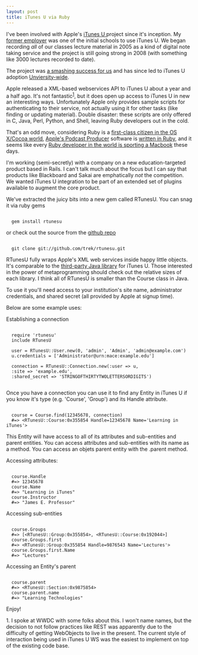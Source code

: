 ```yaml
--- 
layout: post
title: iTunes U via Ruby
---
```

I've been involved with Apple's <a href='http://www.apple.com/education/itunesu/'>iTunes U </a>project since it's inception. My <a href='http://www.dent.umich.edu/'>former employer</a> was one of the initial schools to use iTunes U. We began recording <em>all</em> of our classes lecture material in 2005 as a kind of digital note taking service and the project is still going strong in 2008 (with something like 3000 lectures recorded to date).

The project was <a href='http://connect.educause.edu/Library/EDUCAUSE+Quarterly/PodcastingLectures/39987?time=1221235539'>a smashing success for us</a> and has since led to iTunes U adoption <a href='http://www.ur.umich.edu/0708/Apr14_08/00.php'>Unviersity-wide</a>.

Apple released a XML-based webservices API to iTunes U about a year and a half ago. It's not fantastic<sup><a href='#one'>1</a></sup>, but it does open up access to iTunes U in new an interesting ways. Unfortunately Apple only provides sample scripts for authenticating to their service, not actually using it for other tasks (like finding or updating material).  Double disaster: these scripts are only offered in C, Java, Perl, Python, and Shell, leaving Ruby developers out in the cold.

That's an odd move, considering Ruby is a <a href='http://www.pragprog.com/titles/bmrc/rubycocoa'>first-class citizen in the OS X/Cocoa world</a>, <a href='http://www.apple.com/server/macosx/features/podcasts.html'>Apple's Podcast Producer</a> software is <a href='http://developer.apple.com/documentation/Darwin/Reference/ManPages/man1/pcastaction.1.html'>written in Ruby</a>, and it seems like every <a href='http://www.tbray.org/ongoing/When/200x/2007/11/12/-big/IMGP7123.jpg'>Ruby developer in the world is sporting a Macbook</a> these days.

I'm working (semi-secretly) with a company on a new education-targeted product based in Rails.  I can't talk much about the focus but I can say that products like Blackboard and Sakai are emphatically <em>not</em> the competition.  We wanted iTunes U integration to be part of an extended set of plugins available to augment the core product.


We've extracted the juicy bits into a new gem called RTunesU.  You can snag it via ruby gems
<pre><code>
  gem install rtunesu
</code></pre>

or check out the source from the <a href='http://github.com/trek/rtunesu/'>github repo</a>
<pre><code>
  git clone git://github.com/trek/rtunesu.git
</code></pre>

RTunesU fully wraps Apple's XML web services inside happy little objects. It's comparable to the <a href='http://code.google.com/p/itunesu-api-java'>third-party Java library</a> for iTunes U.  Those interested in the power of metaprogramming should check out the relative sizes of each library.  I think all of RTunesU is smaller than the Course class in Java.

To use it you'll need access to your institution's site name, administrator credentials, and shared secret (all provided by Apple at signup time).

Below are some example uses:

Establishing a connection
<pre><code>
  require 'rtunesu'
  include RTunesU

  user = RTunesU::User.new(0, 'admin', 'Admin', 'admin@example.com')
  u.credentials = ['Administrator@urn:mace:example.edu']

  connection = RTunesU::Connection.new(:user =&gt; u,
  :site =&gt; 'example.edu',
  :shared_secret =&gt; 'STRINGOFTHIRTYTWOLETTERSORDIGITS')

</code></pre>

Once you have a connection you can use it to find any Entity in iTunes U if you know it's type (e.g. 'Course', 'Group') and its Handle attribute.

<pre><code>
  course = Course.find(12345678, connection)
  #=&gt; &lt;RTunesU::Course:0x355854 Handle=12345678 Name=&#x27;Learning in iTunes&#x27;&gt;
</code></pre>

This Entity will have access to all of its attributes and sub-entities and parent entities.  You can access attributes and sub-entities with its name as a method.  You can access an objets parent entity with the .parent method.

Accessing attributes:
<pre><code>
  course.Handle
  #=&gt; 12345678
  course.Name
  #=&gt; "Learning in iTunes"
  course.Instructor
  #=&gt; "James E. Professor"
</code></pre>

Accessing sub-entities
<pre><code>
  course.Groups
  #=&gt; [&lt;RTunesU::Group:0x355854&gt;, &lt;RTunesU::Course:0x192044&gt;]
  course.Groups.first
  #=&gt; &lt;RTunesU::Group:0x355854 Handle=9876543 Name=&#x27;Lectures&#x27;&gt;
  course.Groups.first.Name
  #=&gt; "Lectures"
</code></pre>

Accessing an Entity's parent
<pre><code>
  course.parent
  #=&gt; &lt;RTunesU::Section:0x9875854&gt;
  course.parent.name
  #=&gt; "Learning Technologies"
</code></pre>

Enjoy!

<a id='one'>1.</a> I spoke at WWDC with some folks about this.  I won't name names, but the decision to not follow practices like REST was apparently due to the difficulty of getting WebObjects to live in the present.  The current style of interaction being used in iTunes U WS was the easiest to implement on top of the existing code base.
